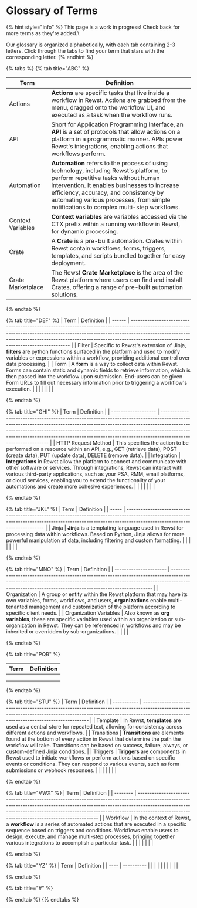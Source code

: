 # Glossary of Terms

{% hint style="info" %}
This page is a work in progress! Check back for more terms as they're added.\


Our glossary is organized alphabetically, with each tab containing 2-3 letters. Click through the tabs to find your term that stars with the corresponding letter.
{% endhint %}

{% tabs %}
{% tab title="ABC" %}


<table data-full-width="true"><thead><tr><th>Term</th><th>Definition</th></tr></thead><tbody><tr><td>Actions</td><td><strong>Actions</strong> are specific tasks that live inside a workflow in Rewst. Actions are grabbed from the menu, dragged onto the workflow UI, and executed as a task when the workflow runs.</td></tr><tr><td>API</td><td>Short for Application Programming Interface, an <strong>API</strong> is a set of protocols that allow actions on a platform in a programmatic manner. APIs power Rewst's integrations, enabling actions that workflows perform.</td></tr><tr><td>Automation</td><td><strong>Automation</strong> refers to the process of using technology, including Rewst's platform, to perform repetitive tasks without human intervention. It enables businesses to increase efficiency, accuracy, and consistency by automating various processes, from simple notifications to complex multi-step workflows.</td></tr><tr><td>Context Variables</td><td><strong>Context variables</strong> are variables accessed via the CTX prefix within a running workflow in Rewst, for dynamic processing.</td></tr><tr><td>Crate</td><td>A <strong>Crate</strong> is a pre-built automation. Crates within Rewst contain workflows, forms, triggers, templates, and scripts bundled together for easy deployment.</td></tr><tr><td>Crate Marketplace</td><td>The Rewst <strong>Crate Marketplace</strong> is the area of the Rewst platform where users can find and install Crates, offering a range of pre-built automation solutions.</td></tr></tbody></table>
{% endtab %}

{% tab title="DEF" %}
| Term   | Definition                                                                                                                                                                                                                                                                                     |
| ------ | ---------------------------------------------------------------------------------------------------------------------------------------------------------------------------------------------------------------------------------------------------------------------------------------------- |
| Filter | Specific to Rewst's extension of Jinja, **filters** are python functions surfaced in the platform and used to modify variables or expressions within a workflow, providing additional control over data processing.                                                                            |
| Form   | A **form** is a way to collect data within Rewst. Forms can contain static and dynamic fields to retrieve information, which is then passed into the workflow upon submission. End-users can be given Form URLs to fill out necessary information  prior to triggering a workflow's execution. |
|        |                                                                                                                                                                                                                                                                                                |
|        |                                                                                                                                                                                                                                                                                                |


{% endtab %}

{% tab title="GHI" %}
| Term                | Definition                                                                                                                                                                                                                                                                                                                                             |
| ------------------- | ------------------------------------------------------------------------------------------------------------------------------------------------------------------------------------------------------------------------------------------------------------------------------------------------------------------------------------------------------ |
| HTTP Request Method | This specifies the action to be performed on a resource within an API, e.g., GET (retrieve data), POST (create data), PUT (update data), DELETE (remove data).                                                                                                                                                                                         |
| Integration         | **Integrations** in Rewst allow the platform to connect and communicate with other software or services. Through integrations, Rewst can interact with various third-party applications, such as your PSA, RMM, email platforms, or cloud services, enabling you to extend the functionality of your automations and create more cohesive experiences. |
|                     |                                                                                                                                                                                                                                                                                                                                                        |
|                     |                                                                                                                                                                                                                                                                                                                                                        |


{% endtab %}

{% tab title="JKL" %}
| Term  | Definition                                                                                                                                                                                              |
| ----- | ------------------------------------------------------------------------------------------------------------------------------------------------------------------------------------------------------- |
| Jinja | **Jinja** is a templating language used in Rewst for processing data within workflows. Based on Python, Jinja allows for more powerful manipulation of data, including filtering and custom formatting. |
|       |                                                                                                                                                                                                         |
|       |                                                                                                                                                                                                         |


{% endtab %}

{% tab title="MNO" %}
| Term                   | Definition                                                                                                                                                                                                                         |
| ---------------------- | ---------------------------------------------------------------------------------------------------------------------------------------------------------------------------------------------------------------------------------- |
| Organization           | A group or entity within the Rewst platform that may have its own variables, forms, workflows, and users, **organizations** enable multi-tenanted management and customization of the platform according to specific client needs. |
| Organization Variables | Also known as **org variables**, these are specific variables used within an organization or sub-organization in Rewst. They can be referenced in workflows and may be inherited or overridden by sub-organizations.               |
|                        |                                                                                                                                                                                                                                    |


{% endtab %}

{% tab title="PQR" %}


| Term | Definition |
| ---- | ---------- |
|      |            |
|      |            |
|      |            |
{% endtab %}

{% tab title="STU" %}
| Term        | Definition                                                                                                                                                                                                          |
| ----------- | ------------------------------------------------------------------------------------------------------------------------------------------------------------------------------------------------------------------- |
| Template    | In Rewst, **templates** are used as a central store for repeated text, allowing for consistency across different actions and workflows.                                                                             |
| Transitions | **Transitions** are elements found at the bottom of every action in Rewst that determine the path the workflow will take. Transitions can be based on success, failure, always, or custom-defined Jinja conditions. |
| Triggers    | **Triggers** are components in Rewst used to initiate workflows or perform actions based on specific events or conditions. They can respond to various events, such as form submissions or webhook responses.       |
|             |                                                                                                                                                                                                                     |
|             |                                                                                                                                                                                                                     |


{% endtab %}

{% tab title="VWX" %}
| Term     | Definition                                                                                                                                                                                                                                                                                              |
| -------- | ------------------------------------------------------------------------------------------------------------------------------------------------------------------------------------------------------------------------------------------------------------------------------------------------------- |
| Workflow | In the context of Rewst, a **workflow** is a series of automated actions that are executed in a specific sequence based on triggers and conditions. Workflows enable users to design, execute, and manage multi-step processes, bringing together various integrations to accomplish a particular task. |
|          |                                                                                                                                                                                                                                                                                                         |
|          |                                                                                                                                                                                                                                                                                                         |


{% endtab %}

{% tab title="YZ" %}
| Term | Definition |
| ---- | ---------- |
|      |            |
|      |            |
|      |            |


{% endtab %}

{% tab title="#" %}

{% endtab %}
{% endtabs %}

